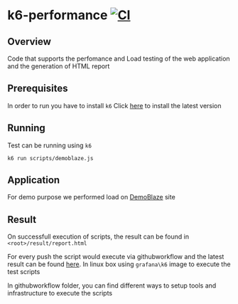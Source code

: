 # k6-performance [![CI](https://github.com/thananauto/k6-performance/actions/workflows/main.yml/badge.svg)](https://github.com/thananauto/k6-performance/actions/workflows/main.yml)

## Overview
Code that supports the perfomance and Load testing of the web application and the generation of HTML report

## Prerequisites

In order to run you have to install `k6` Click [here](https://k6.io/docs/get-started/installation/) to install the latest version

 ## Running
 Test can be running using `k6`

 ```k6 run scripts/demoblaze.js```


 ## Application 
 For demo purpose we performed load on [DemoBlaze](http://blazedemo.com') site

 ## Result
 On successfull execution of scripts, the result can be found in `<root>/result/report.html` 

 For every push the script would execute via githubworkflow and the latest result can be found [here](https://thananauto.github.io/k6-performance). In linux box using `grafana\k6` image to execute the test scripts

 In githubworkflow folder, you can find different ways to setup tools and infrastructure to execute the scripts

